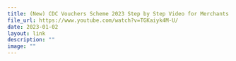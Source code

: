 ```yaml
---
title: (New) CDC Vouchers Scheme 2023 Step by Step Video for Merchants in English
file_url: https://www.youtube.com/watch?v=TGKaiyk4M-U/
date: 2023-01-02
layout: link
description: ""
image: ""
---
```

